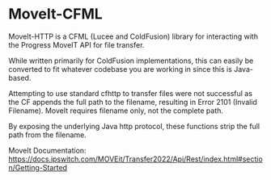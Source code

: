 # MoveIt-CFML
MoveIt-HTTP is a CFML (Lucee and ColdFusion) library for interacting with the Progress MoveIT API for file transfer. 

While written primarily for ColdFusion implementations, this can easily be converted to fit whatever codebase you are working in since this is Java-based.

Attempting to use standard cfhttp to transfer files were not successful as the CF appends the full path to the filename, resulting in Error 2101 (Invalid Filename). MoveIt requires filename only, not the complete path.

By exposing the underlying Java http protocol, these functions strip the full path from the filename.

MoveIt Documentation: https://docs.ipswitch.com/MOVEit/Transfer2022/Api/Rest/index.html#section/Getting-Started
